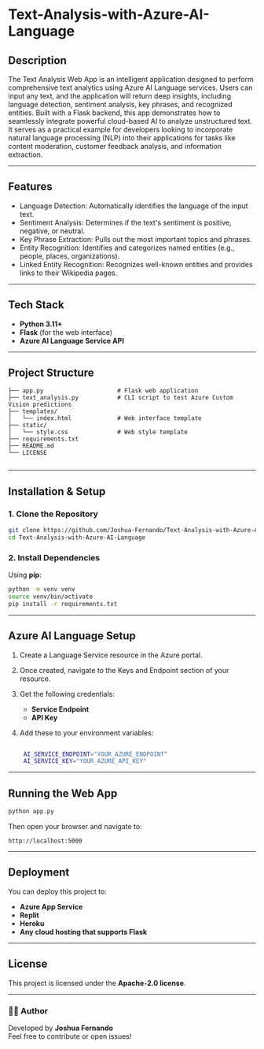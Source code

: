# Text-Analysis-with-Azure-AI-Language

## Description

The Text Analysis Web App is an intelligent application designed to perform comprehensive text analytics using Azure AI Language services. Users can input any text, and the application will return deep insights, including language detection, sentiment analysis, key phrases, and recognized entities.
Built with a Flask backend, this app demonstrates how to seamlessly integrate powerful cloud-based AI to analyze unstructured text. It serves as a practical example for developers looking to incorporate natural language processing (NLP) into their applications for tasks like content moderation, customer feedback analysis, and information extraction.


---

## Features
- Language Detection: Automatically identifies the language of the input text.
- Sentiment Analysis: Determines if the text's sentiment is positive, negative, or neutral.
- Key Phrase Extraction: Pulls out the most important topics and phrases.
- Entity Recognition: Identifies and categorizes named entities (e.g., people, places, organizations).
- Linked Entity Recognition: Recognizes well-known entities and provides links to their Wikipedia pages.


---

##  Tech Stack
- **Python 3.11+**
- **Flask** (for the web interface)
- **Azure AI Language Service API**


--- 

##  Project Structure
```
├── app.py                     # Flask web application
├── text_analysis.py           # CLI script to test Azure Custom Vision predictions
├── templates/
│   └── index.html             # Web interface template
├── static/
│   └── style.css              # Web style template
├── requirements.txt 
├── README.md                    
└── LICENSE                    


```

---

## Installation & Setup

### 1. Clone the Repository
```bash
git clone https://github.com/Joshua-Fernando/Text-Analysis-with-Azure-AI-Language
cd Text-Analysis-with-Azure-AI-Language
```

### 2. Install Dependencies
Using **pip**:
```bash
python -m venv venv
source venv/bin/activate
pip install -r requirements.txt
```

---

## Azure AI Language Setup
1. Create a Language Service resource in the Azure portal.
2. Once created, navigate to the Keys and Endpoint section of your resource.
3. Get the following credentials:
   - **Service Endpoint**
   - **API Key**
 
4. Add these to your environment variables:
   ```bash
   
    AI_SERVICE_ENDPOINT="YOUR_AZURE_ENDPOINT"
    AI_SERVICE_KEY="YOUR_AZURE_API_KEY"

   ```

---

## Running the Web App
```bash
python app.py
```
Then open your browser and navigate to:
```
http://localhost:5000
```

---

## Deployment
You can deploy this project to:
- **Azure App Service**
- **Replit**
- **Heroku**
- **Any cloud hosting that supports Flask**

---

## License
This project is licensed under the **Apache-2.0 license**.

---

### 👨‍💻 Author
Developed by **Joshua Fernando**  
Feel free to contribute or open issues!


